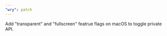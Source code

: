 ```yaml
---
"wry": patch
---
```


Add "transparent" and "fullscreen" featrue flags on macOS to toggle private API.

